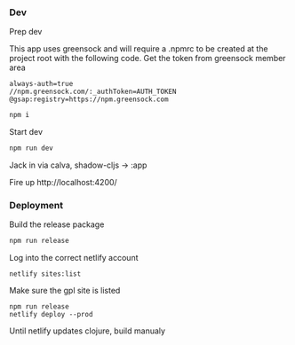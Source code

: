 ### Dev

Prep dev

This app uses greensock and will require a .npmrc to be created at the project root with the following code. Get the token from greensock member area

```
always-auth=true
//npm.greensock.com/:_authToken=AUTH_TOKEN
@gsap:registry=https://npm.greensock.com
```

```bash
npm i
```

Start dev

```bash
npm run dev
```

Jack in via calva, shadow-cljs -> :app

Fire up http://localhost:4200/

### Deployment

Build the release package

```bash
npm run release
```

Log into the correct netlify account

```
netlify sites:list
```

Make sure the gpl site is listed

```
npm run release
netlify deploy --prod
```

Until netlify updates clojure, build manualy
